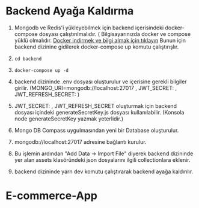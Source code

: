 # Backend Ayağa Kaldırma

1. Mongodb ve Redis'i yükleyebilmek için backend içerisindeki docker-compose dosyası çalıştırılmalıdır. ( Bilgisayarınızda docker ve compose yüklü olmalıdır. [Docker indirmek ve bilgi almak için tıklayın](https://docs.docker.com/get-started/get-docker/) Bunun için backend dizinine gidilerek docker-compose up komutu çalıştırışlır.

2. `cd backend`

3. `docker-compose up -d`

4. backend dizininde .env dosyası oluşturulur ve içerisine gerekli bilgiler girilir. (MONGO_URI=mongodb://localhost:27017 , JWT_SECRET: ,  JWT_REFRESH_SECRET: )

5. JWT_SECRET: ,  JWT_REFRESH_SECRET oluşturmak için backend dosyası içindeki generateSecretKey.js dosyası kullanılabilir. (Konsola node generateSecretKey yazmak yeterlidir.)

6. Mongo DB Compass uygulmasından yeni bir Database oluşturulur.

7. mongodb://localhost:27017 adresine bağlantı kurulur.

8. Bu işlemin ardından "Add Data -> Import File" diyerek backend dizininde yer alan assets klasöründeki json dosyalarını ilgili collectionlara eklenir.

9. backend dizininde yarn dev komutu çalıştırarak backend ayağa kaldırılır.


# E-commerce-App
